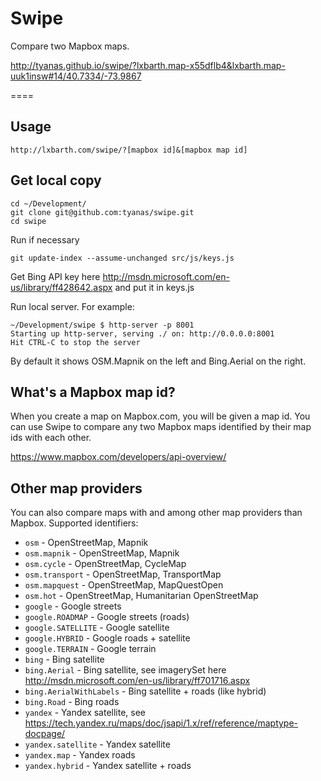 Swipe
=====

Compare two Mapbox maps.

http://tyanas.github.io/swipe/?lxbarth.map-x55dflb4&lxbarth.map-uuk1insw#14/40.7334/-73.9867

====

## Usage

    http://lxbarth.com/swipe/?[mapbox id]&[mapbox map id]

## Get local copy

    cd ~/Development/
    git clone git@github.com:tyanas/swipe.git
    cd swipe

Run if necessary

    git update-index --assume-unchanged src/js/keys.js

Get Bing API key here http://msdn.microsoft.com/en-us/library/ff428642.aspx
and put it in keys.js

Run local server. For example:

    ~/Development/swipe $ http-server -p 8001
    Starting up http-server, serving ./ on: http://0.0.0.0:8001
    Hit CTRL-C to stop the server

By default it shows OSM.Mapnik on the left and Bing.Aerial on the right.

## What's a Mapbox map id?

When you create a map on Mapbox.com, you will be given a map id. You can use
Swipe to compare any two Mapbox maps identified by their map ids with each
other.

https://www.mapbox.com/developers/api-overview/

## Other map providers

You can also compare maps with and among other map providers than Mapbox. Supported identifiers:

- `osm` - OpenStreetMap, Mapnik
- `osm.mapnik` - OpenStreetMap, Mapnik
- `osm.cycle` - OpenStreetMap, CycleMap
- `osm.transport` - OpenStreetMap, TransportMap
- `osm.mapquest` - OpenStreetMap, MapQuestOpen
- `osm.hot` - OpenStreetMap, Humanitarian OpenStreetMap
- `google` - Google streets
- `google.ROADMAP` - Google streets (roads)
- `google.SATELLITE` - Google satellite
- `google.HYBRID` - Google roads + satellite
- `google.TERRAIN` - Google terrain
- `bing` - Bing satellite
- `bing.Aerial` - Bing satellite, see imagerySet here http://msdn.microsoft.com/en-us/library/ff701716.aspx
- `bing.AerialWithLabels` - Bing satellite + roads (like hybrid)
- `bing.Road` - Bing roads
- `yandex` - Yandex satellite, see https://tech.yandex.ru/maps/doc/jsapi/1.x/ref/reference/maptype-docpage/
- `yandex.satellite` - Yandex satellite
- `yandex.map` - Yandex roads
- `yandex.hybrid` - Yandex satellite + roads

